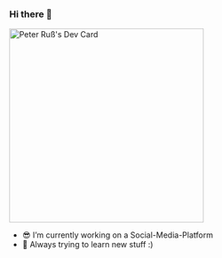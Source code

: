 ### Hi there 👋

<a href="https://app.daily.dev/Peter_Russ"><img src="https://api.daily.dev/devcards/42155819168c400291a70add6b458e21.png?r=i8q" width="350" alt="Peter Ruß's Dev Card"/></a>


- 😎 I’m currently working on a Social-Media-Platform
- 🚀 Always trying to learn new stuff :)
